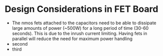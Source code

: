 # Design Considerations in FET Board
- The nmos fets attached to the capacitors need to be able to dissipate large amounts of power (~500W) for a long period of time (30-60 seconds). This is due to the inrush current limiting. Having fets in parallel will reduce the need for maximum power handling
- second
- third

